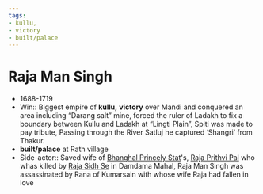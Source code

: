 ```yaml
---
tags:
- kullu,
- victory
- built/palace
---
```

   
# Raja Man Singh   
* 1688-1719   
* Win:: Biggest empire of **kullu,** **victory** over Mandi and conquered an area including “Darang salt” mine, forced the ruler of Ladakh to fix a boundary between Kullu and Ladakh at “Lingti Plain”, Spiti was made to pay tribute, Passing through the River Satluj he captured ‘Shangri‘ from Thakur.   
* **built/palace** at Rath village   
* Side-actor:: Saved wife of [Bhanghal Princely Stat](/not_created.md)'s, [Raja Prithvi Pal](/not_created.md) who whas killed by [Raja Sidh Se](/not_created.md) in Damdama Mahal, Raja Man Singh was assassinated by Rana of Kumarsain with whose wife Raja had fallen in love